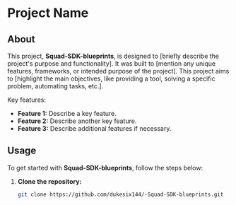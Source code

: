 # Project Name

## About

This project, **Squad-SDK-blueprints**, is designed to [briefly describe the project's purpose and functionality]. It was built to [mention any unique features, frameworks, or intended purpose of the project]. This project aims to [highlight the main objectives, like providing a tool, solving a specific problem, automating tasks, etc.].

Key features:
- **Feature 1:** Describe a key feature.
- **Feature 2:** Describe another key feature.
- **Feature 3:** Describe additional features if necessary.

## Usage

To get started with **Squad-SDK-blueprints**, follow the steps below:

1. **Clone the repository:**
   ```bash
   git clone https://github.com/dukesix144/-Squad-SDK-blueprints.git

